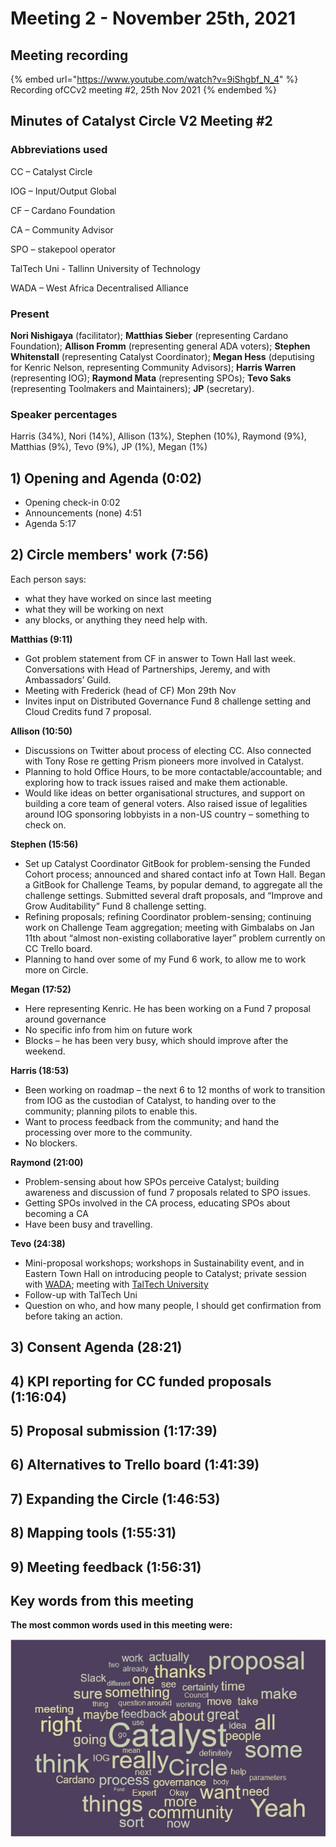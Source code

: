 # Meeting 2 - November 25th, 2021

## Meeting recording

{% embed url="https://www.youtube.com/watch?v=9iShgbf_N_4" %}
Recording ofCCv2 meeting #2, 25th Nov 2021
{% endembed %}

## Minutes of Catalyst Circle V2 Meeting #2

### Abbreviations used

CC – Catalyst Circle

IOG – Input/Output Global

CF – Cardano Foundation

CA – Community Advisor

SPO – stakepool operator

TalTech Uni - Tallinn University of Technology

WADA – West Africa Decentralised Alliance

### Present

**Nori Nishigaya** (facilitator); **Matthias Sieber** (representing Cardano Foundation); **Allison Fromm** (representing general ADA voters); **Stephen Whitenstall** (representing Catalyst Coordinator); **Megan Hess** (deputising for Kenric Nelson, representing Community Advisors); **Harris Warren** (representing IOG); **Raymond Mata** (representing SPOs); **Tevo Saks** (representing Toolmakers and Maintainers); **JP** (secretary).

### Speaker percentages

Harris (34%), Nori (14%), Allison (13%), Stephen (10%), Raymond (9%), Matthias (9%), Tevo (9%), JP (1%), Megan (1%)

## **1) Opening and Agenda (0:02)**

* Opening check-in 0:02
* Announcements (none) 4:51
* Agenda 5:17

## **2) Circle members' work (7:56)**

Each person says:

* what they have worked on since last meeting
* what they will be working on next
* any blocks, or anything they need help with.

**Matthias (9:11)**

* Got problem statement from CF  in answer to Town Hall last week. Conversations with Head of Partnerships, Jeremy, and with Ambassadors’ Guild.
* Meeting with Frederick (head of CF) Mon 29th Nov
* Invites input on Distributed Governance Fund 8 challenge setting and Cloud Credits fund 7 proposal.

**Allison (10:50)**

* Discussions on Twitter about process of electing CC. Also connected with Tony Rose re getting Prism pioneers more involved in Catalyst.
* Planning to hold Office Hours, to be more contactable/accountable; and exploring how to track issues raised and make them actionable.
* Would like ideas on better organisational structures, and support on building a core team of general voters. Also raised issue of legalities around IOG sponsoring lobbyists in a non-US country – something to check on.

**Stephen (15:56)**

* Set up Catalyst Coordinator GitBook for problem-sensing the Funded Cohort process; announced and shared contact info at Town Hall. Began a GitBook for Challenge Teams, by popular demand, to aggregate all the challenge settings. Submitted several draft proposals, and “Improve and Grow Auditability” Fund 8 challenge setting.
* Refining proposals; refining Coordinator problem-sensing; continuing work on Challenge Team aggregation; meeting with Gimbalabs on Jan 11th about “almost non-existing collaborative layer” problem currently on CC Trello board.
* Planning to hand over some of my Fund 6 work, to allow me to work more on Circle.

**Megan (17:52)**

* Here representing Kenric. He has been working on a Fund 7 proposal around governance
* No specific info from him on future work
* Blocks – he has been very busy, which should improve after the weekend.

**Harris (18:53)**

* Been working on roadmap – the next 6 to 12 months of work to transition from IOG as the custodian of Catalyst, to handing over to the community; planning pilots to enable this.
* Want to process feedback from the community; and hand the processing over more to the community.
* No blockers.

**Raymond (21:00)**

* Problem-sensing about how SPOs perceive Catalyst; building awareness and discussion of fund 7 proposals related to SPO issues.
* Getting SPOs involved in the CA process, educating SPOs about becoming a CA
* Have been busy and travelling.

**Tevo (24:38)**

* Mini-proposal workshops; workshops in Sustainability event, and in Eastern Town Hall on introducing people to Catalyst; private session with [WADA](https://wadalliance.org); meeting with [TalTech University](https://taltech.ee/en)
* Follow-up with TalTech Uni
* Question on who, and how many people, I should get confirmation from before taking an action.

## **3) Consent Agenda (28:21)**

## **4) KPI reporting for CC funded proposals (1:16:04)**

## **5) Proposal submission (1:17:39)**

## **6) Alternatives to Trello board (1:41:39)**

## **7) Expanding the Circle (1:46:53)**

## **8)  Mapping tools (1:55:31)**

## **9) Meeting feedback (1:56:31)**

## **Key words from this meeting**

**The most common words used in this meeting were:**

![](<../.gitbook/assets/frequentword meeting 2, 25th nov.JPG>)
